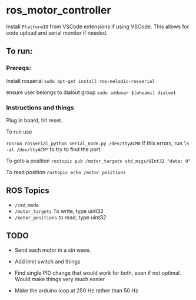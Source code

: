 # ros_motor_controller
 
Install `PlatformIO` from VSCode extensions if using VSCode. This allows for code upload and serial monitor if needed.

## To run:

### Prereqs:
Install rosserial
`sudo apt-get install ros-melodic-rosserial`

ensure user belongs to dialout group
`sudo adduser $(whoami) dialout`

### Instructions and things

Plug in board, hit reset.

To run use 

`rosrun rosserial_python serial_node.py /dev/ttyACM0`
If this errors, run `ls -al /dev/ttyACM*` to try to find the port.

To goto a position
`rostopic pub /motor_targets std_msgs/UInt32 "data: 0"`

To read position
`rostopic echo /motor_positions`

## ROS Topics

- `/cmd_mode`
- `/motor_targets` To write, type uint32
- `/motor_positions` to read, type uint32


## TODO

- Send each motor in a sin wave.

- Add limit switch and things

- Find single PID change that would work for both, even if not optimal. Would make things very much easier

- Make the arduino loop at 250 Hz rather than 50 Hz